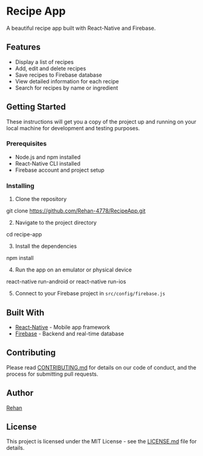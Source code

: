 # Recipe App

A beautiful recipe app built with React-Native and Firebase.

## Features

- Display a list of recipes
- Add, edit and delete recipes
- Save recipes to Firebase database
- View detailed information for each recipe
- Search for recipes by name or ingredient

## Getting Started

These instructions will get you a copy of the project up and running on your local machine for development and testing purposes.

### Prerequisites

- Node.js and npm installed
- React-Native CLI installed
- Firebase account and project setup

### Installing

1. Clone the repository

git clone https://github.com/Rehan-4778/RecipeApp.git


2. Navigate to the project directory

cd recipe-app

3. Install the dependencies

npm install

4. Run the app on an emulator or physical device

react-native run-android or react-native run-ios

5. Connect to your Firebase project in `src/config/firebase.js`

## Built With

- [React-Native](https://facebook.github.io/react-native/) - Mobile app framework
- [Firebase](https://firebase.google.com) - Backend and real-time database

## Contributing

Please read [CONTRIBUTING.md](https://github.com/username/recipe-app/blob/master/CONTRIBUTING.md) for details on our code of conduct, and the process for submitting pull requests.

## Author

[Rehan](https://github.com/Rehan-4778)

## License

This project is licensed under the MIT License - see the [LICENSE.md](https://github.com/username/recipe-app/blob/master/LICENSE) file for details.

